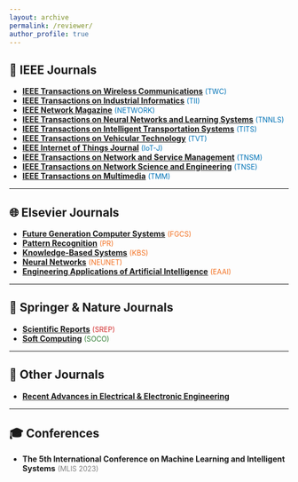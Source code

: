```yaml
---
layout: archive
permalink: /reviewer/
author_profile: true
---
```


## 📘 IEEE Journals
- **[IEEE Transactions on Wireless Communications](https://ieeexplore.ieee.org/xpl/RecentIssue.jsp?punumber=7693)** <span style="color:#0073b7; font-size:0.9em">(TWC)</span>  
- **[IEEE Transactions on Industrial Informatics](https://ieeexplore.ieee.org/xpl/RecentIssue.jsp?punumber=9424)** <span style="color:#0073b7; font-size:0.9em">(TII)</span>  
- **[IEEE Network Magazine](https://ieeexplore.ieee.org/xpl/RecentIssue.jsp?punumber=65)** <span style="color:#0073b7; font-size:0.9em">(NETWORK)</span>  
- **[IEEE Transactions on Neural Networks and Learning Systems](https://ieeexplore.ieee.org/xpl/RecentIssue.jsp?punumber=5962385)** <span style="color:#0073b7; font-size:0.9em">(TNNLS)</span>  
- **[IEEE Transactions on Intelligent Transportation Systems](https://ieeexplore.ieee.org/xpl/RecentIssue.jsp?punumber=6979)** <span style="color:#0073b7; font-size:0.9em">(TITS)</span>  
- **[IEEE Transactions on Vehicular Technology](https://ieeexplore.ieee.org/xpl/RecentIssue.jsp?punumber=25)** <span style="color:#0073b7; font-size:0.9em">(TVT)</span>  
- **[IEEE Internet of Things Journal](https://ieeexplore.ieee.org/xpl/RecentIssue.jsp?punumber=6488907)** <span style="color:#0073b7; font-size:0.9em">(IoT-J)</span>  
- **[IEEE Transactions on Network and Service Management](https://ieeexplore.ieee.org/xpl/RecentIssue.jsp?punumber=4275028)** <span style="color:#0073b7; font-size:0.9em">(TNSM)</span>  
- **[IEEE Transactions on Network Science and Engineering](https://www.comsoc.org/publications/journals/ieee-tnse)** <span style="color:#0073b7; font-size:0.9em">(TNSE)</span>  
- **[IEEE Transactions on Multimedia](https://ieeexplore.ieee.org/xpl/RecentIssue.jsp?punumber=6046)** <span style="color:#0073b7; font-size:0.9em">(TMM)</span>  

---

## 🌐 Elsevier Journals
- **[Future Generation Computer Systems](https://www.sciencedirect.com/journal/future-generation-computer-systems)** <span style="color:#f37021; font-size:0.9em">(FGCS)</span>  
- **[Pattern Recognition](https://www.sciencedirect.com/journal/pattern-recognition)** <span style="color:#f37021; font-size:0.9em">(PR)</span>  
- **[Knowledge-Based Systems](https://www.sciencedirect.com/journal/knowledge-based-systems)** <span style="color:#f37021; font-size:0.9em">(KBS)</span>  
- **[Neural Networks](https://www.sciencedirect.com/journal/neural-networks)** <span style="color:#f37021; font-size:0.9em">(NEUNET)</span>  
- **[Engineering Applications of Artificial Intelligence](https://www.sciencedirect.com/journal/engineering-applications-of-artificial-intelligence)** <span style="color:#f37021; font-size:0.9em">(EAAI)</span>  

---

## 📗 Springer & Nature Journals
- **[Scientific Reports](https://www.nature.com/srep/)** <span style="color:#d32f2f; font-size:0.9em">(SREP)</span>  
- **[Soft Computing](https://link.springer.com/journal/500)** <span style="color:#2e7d32; font-size:0.9em">(SOCO)</span>  

---

## 📙 Other Journals
- **[Recent Advances in Electrical & Electronic Engineering](https://www.benthamscience.com/public/journals/recent-advances-in-electrical-and-electronic-engineering)**  

---

## 🎓 Conferences
- **The 5th International Conference on Machine Learning and Intelligent Systems** <span style="color:gray; font-size:0.9em">(MLIS 2023)</span>  

